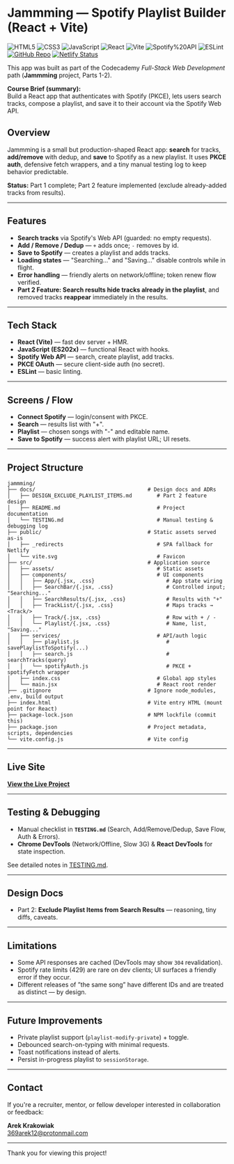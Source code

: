 # Jammming — Spotify Playlist Builder (React + Vite)

![HTML5](https://img.shields.io/badge/HTML5-Markup-fff?logo=html5&logoColor=E34F26&style=flat)
![CSS3](https://img.shields.io/badge/CSS3-Styling-fff?logo=css3&logoColor=1572B6&style=flat)
![JavaScript](https://img.shields.io/badge/JavaScript-ES2023-F7DF1E?logo=javascript&logoColor=black&style=flat)
![React](https://img.shields.io/badge/React-18%20%2B%20Hooks-61DAFB?logo=react&logoColor=black&style=flat)
![Vite](https://img.shields.io/badge/Vite-Dev%20Server-646CFF?logo=vite&logoColor=white&style=flat)
![Spotify%20API](https://img.shields.io/badge/Spotify-Web%20API-1DB954?logo=spotify&logoColor=white&style=flat)
![ESLint](https://img.shields.io/badge/ESLint-Configured-4B32C3?logo=eslint&logoColor=white&style=flat)
[![GitHub Repo](https://img.shields.io/badge/GitHub-Repository-181717?logo=github&logoColor=white&style=flat)](https://github.com/ArekKrak/jammming)
[![Netlify Status](https://api.netlify.com/api/v1/badges/63652daf-024a-4abd-8982-7f4089b0d695/deploy-status)](https://app.netlify.com/projects/jammming-wapp/deploys)

This app was built as part of the Codecademy *Full-Stack Web Development* path (**Jammming** project, Parts 1-2).  

**Course Brief (summary):**  
Build a React app that authenticates with Spotify (PKCE), lets users search tracks, compose a playlist, and save it to their account via the Spotify Web API.

## Overview

Jammming is a small but production-shaped React app: **search** for tracks, **add/remove** with dedup, and **save** to Spotify as a new playlist. It uses **PKCE auth**, defensive fetch wrappers, and a tiny manual testing log to keep behavior predictable.

   **Status:** Part 1 complete; Part 2 feature implemented (exclude already-added tracks from results).

---

## Features

- **Search tracks** via Spotify's Web API (guarded: no empty requests).
- **Add / Remove / Dedup** — `+` adds once; `-` removes by id.
- **Save to Spotify** — creates a playlist and adds tracks.
- **Loading states** — "Searching..." and "Saving..." disable controls while in flight.
- **Error handling** — friendly alerts on network/offline; token renew flow verified.
- **Part 2 Feature: Search results hide tracks already in the playlist**, and removed tracks **reappear** immediately in the results.

---

## Tech Stack

- **React (Vite)** — fast dev server + HMR.
- **JavaScript (ES202x)** — functional React with hooks.
- **Spotify Web API** — search, create playlist, add tracks.
- **PKCE OAuth** — secure client-side auth (no secret).
- **ESLint** — basic linting.

---

## Screens / Flow

- **Connect Spotify** — login/consent with PKCE.
- **Search** — results list with "+".
- **Playlist** — chosen songs with "-" and editable name.
- **Save to Spotify** — success alert with playlist URL; UI resets.

---

## Project Structure

```
jammming/
├── docs/                                    # Design docs and ADRs
│   ├── DESIGN_EXCLUDE_PLAYLIST_ITEMS.md        # Part 2 feature design
│   ├── README.md                               # Project documentation
│   └── TESTING.md                              # Manual testing & debugging log
├── public/                                  # Static assets served as-is
│   ├── _redirects                              # SPA fallback for Netlify
│   └── vite.svg                                # Favicon
├── src/                                     # Application source
│   ├── assets/                                 # Static assets
│   ├── components/                             # UI components
│   │   ├── App/{.jsx, .css}                       # App state wiring
│   │   ├── SearchBar/{.jsx, .css}                 # Controlled input; "Searching..."
│   │   ├── SearchResults/{.jsx, .css}             # Results with "+"
│   │   ├── TrackList/{.jsx, .css}                 # Maps tracks → <Track/>
│   │   ├── Track/{.jsx, .css}                     # Row with + / -
│   │   └── Playlist/{.jsx, .css}                  # Name, list, "Saving..."
│   ├── services/                               # API/auth logic
│   │   ├── playlist.js                            # savePlaylistToSpotify(...)
│   │   ├── search.js                              # searchTracks(query)
│   │   └── spotifyAuth.js                         # PKCE + spotifyFetch wrapper
│   ├── index.css                               # Global app styles
│   └── main.jsx                                # React root render
├── .gitignore                               # Ignore node_modules, .env, build output
├── index.html                               # Vite entry HTML (mount point for React)
├── package-lock.json                        # NPM lockfile (commit this)
├── package.json                             # Project metadata, scripts, dependencies
└── vite.config.js                           # Vite config
```

---

## Live Site

**[View the Live Project](https://jammming-wapp.netlify.app/)**

---

## Testing & Debugging

- Manual checklist in **`TESTING.md`** (Search, Add/Remove/Dedup, Save Flow, Auth & Errors).
- **Chrome DevTools** (Network/Offline, Slow 3G) & **React DevTools** for state inspection.

See detailed notes in [TESTING.md](./TESTING.md).

---

## Design Docs

- Part 2: **Exclude Playlist Items from Search Results** — reasoning, tiny diffs, caveats.

---

## Limitations

 - Some API responses are cached (DevTools may show `304` revalidation).
 - Spotify rate limits (429) are rare on dev clients; UI surfaces a friendly error if they occur.
 - Different releases of ”the same song” have different IDs and are treated as distinct — by design.

---

## Future Improvements

- Private playlist support (`playlist-modify-private`) + toggle.
- Debounced search-on-typing with minimal requests.
- Toast notifications instead of alerts.
- Persist in-progress playlist to `sessionStorage`.

---

## Contact
If you're a recruiter, mentor, or fellow developer interested in collaboration or feedback:

**Arek Krakowiak**  
[369arek12@protonmail.com](mailto:369arek12@protonmail.com)

---

Thank you for viewing this project!